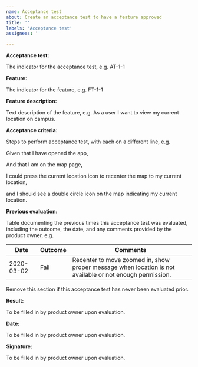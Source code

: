 ```yaml
---
name: Acceptance test
about: Create an acceptance test to have a feature approved
title: ''
labels: 'Acceptance test'
assignees: ''

---
```


**Acceptance test:** 

The indicator for the acceptance test, e.g. AT-1-1



**Feature:** 

The indicator for the feature, e.g. FT-1-1



**Feature description:** 

Text description of the feature, e.g. As a user I want to view my current location on campus.



**Acceptance criteria:**

Steps to perform acceptance test, with each on a different line, e.g.

Given that I have opened the app,

And that I am on the map page,

I could press the current location icon to recenter the map to my current location,

and I should see a double circle icon on the map indicating my current location.



**Previous evaluation:**

Table documenting the previous times this acceptance test was evaluated, including the outcome, the date, and any comments provided by the product owner, e.g.

Date | Outcome | Comments
--- | --- | ---
2020-03-02 | Fail | Recenter to move zoomed in, show proper message when location is not available or not enough permission.

Remove this section if this acceptance test has never been evaluated prior.



**Result:**

To be filled in by product owner upon evaluation.



**Date:**

To be filled in by product owner upon evaluation.



**Signature:**

To be filled in by product owner upon evaluation.
